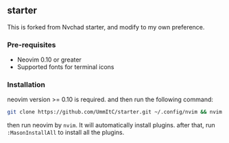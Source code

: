 ## starter

This is forked from Nvchad starter, and modify to my own preference.

### Pre-requisites

- Neovim 0.10 or greater
- Supported fonts for terminal icons

### Installation

neovim version >= 0.10 is required. and then run the following command:

```sh
git clone https://github.com/UmmItC/starter.git ~/.config/nvim && nvim
```

then run neovim by `nvim`. It will automatically install plugins. after that, run `:MasonInstallAll` to install all the plugins.
